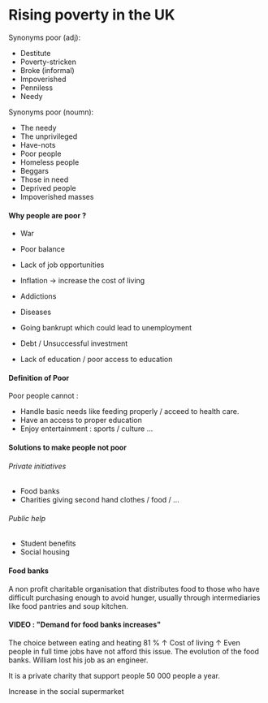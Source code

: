# Rising poverty in the UK
Synonyms poor (adj): 
- Destitute
- Poverty-stricken
- Broke (informal)
- Impoverished
- Penniless
- Needy

Synonyms poor (noumn): 
- The needy
- The unprivileged
- Have-nots
- Poor people
- Homeless people
- Beggars
- Those in need
- Deprived people
- Impoverished masses

#### Why people are poor ?
- War
- Poor balance 
- Lack of job opportunities
- Inflation -> increase the cost of living

- Addictions
- Diseases

- Going bankrupt which could lead to unemployment
- Debt / Unsuccessful investment
- Lack of education / poor access to education

#### Definition of Poor
Poor people cannot : 
- Handle basic needs like feeding properly / acceed to health care. 
- Have an access to proper education
- Enjoy entertainment : sports / culture ...

#### Solutions to make people not poor
###### Private initiatives
- Food banks
- Charities giving second hand clothes / food / ...

###### Public help
- Student benefits
- Social housing

#### Food banks
A non profit charitable organisation that distributes food to those who have difficult purchasing enough to avoid hunger, usually through intermediaries like food pantries and soup kitchen.

#### VIDEO : "Demand for food banks increases"
The choice between eating and heating
81 % $\uparrow$
Cost of living $\uparrow$
Even people in full time jobs have not afford this issue. 
The evolution of the food banks. 
William lost his job as an engineer. 

It is a private charity that support people 50 000 people a year. 


Increase in the social supermarket
